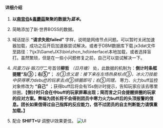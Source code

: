 #### 详细介绍

1. **以[南宫伯](https://jx3-plugin.kingsoft.com/DBM/24)&[毒蘑菇]()聚聚的数据为*蓝本*。**

2. 简略添加了新·世界BOSS的数据。

3. 喊话提示 **“请求失败failed”** 字样，说明是网络节点问题。可以暂时关闭加速器加载，成功之后开启加速器尝试解决。或者于DBM数据库下载.jx3dat文件至路径：?\jx3\Game\JX3\bin\zhcn_hd\interface\本地加载，或者选择盲打。虽然繁琐，但是在一些小问题修复之前，自己可以尝试解决一下。

4. *风雷刀谷·锻刀厅*二号首领**柳哲** *（日月塘）* 处，此数据的机制为：**倒计时条框提醒“左③；右⑤”**； *左③含义是：接下来在左场热泉标点③，冰火刀技能中获得寒力debuff的玩家去点③排圈即可；右⑤同理。* 寒力、火力buff监控对象修改为 **“自己”** ；获得buff后将会有15s倒计时提示，告知玩家应该去哪里排圈。**【倒计时只会在中buff的玩家屏幕出现；简而言之只会提醒排圈的玩家的应对方案。弊端为团长将不会得到团员中寒力火力buff后的头顶报警的信息。团长如果信得过自己指挥的反应能力，信不过团员的自主判断能力请慎重加载。】**

5. 配合 **SHIFT+U** 调整UI效果更佳。
![UI](http://wx1.sinaimg.cn/large/8eca1805ly1fg6yila8g7j21hc0u0x60.jpg)
